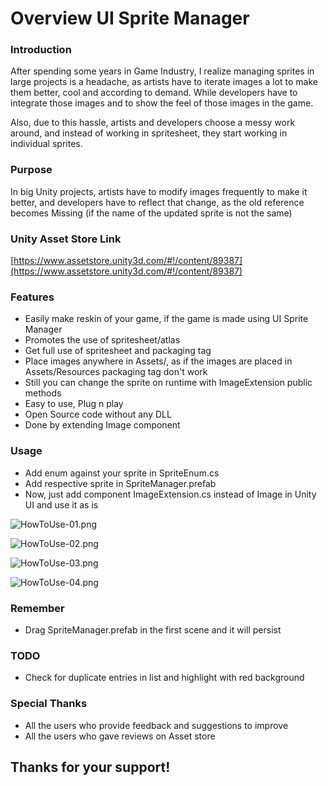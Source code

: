 # Overview UI Sprite Manager

### Introduction
After spending some years in Game Industry, I realize managing sprites in large projects is a headache, as artists have to iterate images a lot to make them better, cool and according to demand. While developers have to integrate those images and to show the feel of those images in the game.

Also, due to this hassle, artists and developers choose a messy work around, and instead of working in spritesheet, they start working in individual sprites.

### Purpose
In big Unity projects, artists have to modify images frequently to make it better, and developers have to reflect that change, as the old reference becomes Missing (if the name of the updated sprite is not the same)

### Unity Asset Store Link

[https://www.assetstore.unity3d.com/#!/content/89387](https://www.assetstore.unity3d.com/#!/content/89387)

### Features
* Easily make reskin of your game, if the game is made using UI Sprite Manager
* Promotes the use of spritesheet/atlas
* Get full use of spritesheet and packaging tag
* Place images anywhere in Assets/, as if the images are placed in Assets/Resources packaging tag don't work
* Still you can change the sprite on runtime with ImageExtension public methods
* Easy to use, Plug n play
* Open Source code without any DLL
* Done by extending Image component

### Usage
* Add enum against your sprite in SpriteEnum.cs
* Add respective sprite in SpriteManager.prefab
* Now, just add component ImageExtension.cs instead of Image in Unity UI and use it as is

![HowToUse-01.png](https://bytebucket.org/unbounded-eagle/ui_sprite_manager/raw/b3f83761e136ebf784d6e9a81ab8163c6676e358/Screenshots/HowToUse-01.png)

![HowToUse-02.png](https://bytebucket.org/unbounded-eagle/ui_sprite_manager/raw/b3f83761e136ebf784d6e9a81ab8163c6676e358/Screenshots/HowToUse-02.png)

![HowToUse-03.png](https://bytebucket.org/unbounded-eagle/ui_sprite_manager/raw/b3f83761e136ebf784d6e9a81ab8163c6676e358/Screenshots/HowToUse-03.png)

![HowToUse-04.png](https://bytebucket.org/unbounded-eagle/ui_sprite_manager/raw/fe749ed7938e0090ba41b91e817d0b7957ed915f/Screenshots/HowToUse-04.png)

### Remember
* Drag SpriteManager.prefab in the first scene and it will persist

### TODO
* Check for duplicate entries in list and highlight with red background

### Special Thanks

* All the users who provide feedback and suggestions to improve
* All the users who gave reviews on Asset store


## Thanks for your support!